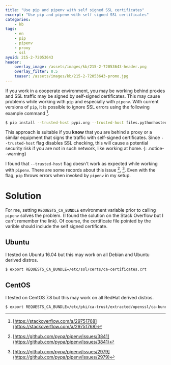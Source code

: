 ```yaml
---
title: "Use pip and pipenv with self signed SSL certificates"
excerpt: "Use pip and pipenv with self signed SSL certificates"
categories:
    - kb
tags:
    - en
    - pip
    - pipenv
    - proxy
    - ssl
ayuid: 215-2-72053643
header:
    overlay_image: /assets/images/kb/215-2-72053643-header.png
    overlay_filter: 0.5
    teaser: /assets/images/kb/215-2-72053643-promo.jpg
---
```


If you work in a cooperate environment, you may be working behind proxies and
SSL traffic may be signed by self-signed certificates. This may cause problems
while working with `pip` and especially with `pipenv`. With current versions
of `pip`, it is possible to ignore SSL errors using the following
example command [^1f].

```bash
$ pip install --trusted-host pypi.org --trusted-host files.pythonhosted.org <package_name>
```

This approach is suitable if you **know** that you are behind a proxy or
a similar equipment that signs the traffic with self-signed certificates.
Since `--trusted-host` flag disables SSL checking, this will cause a
potential security risk if you are not in such network, like working at
home.
{: .notice--warning}

I found that `--trusted-host` flag doesn't work as expected while working with
`pipenv`. There are some records about this issue [^2f], [^3f]. Even with the
flag, `pip` throws errors when invoked by `pipenv` in my setup.

# Solution

For me, setting `REQUESTS_CA_BUNDLE` environment variable prior to calling
`pipenv` solves the problem. (I found the solution on the Stack Overflow but I
can't remember the link). Of course, the certificate file pointed by the
varible should include the self signed certificate.

## Ubuntu

I tested on Ubuntu 16.04 but this may work on all Debian and Ubuntu derived
distros.

```bash
$ export REQUESTS_CA_BUNDLE=/etc/ssl/certs/ca-certificates.crt
```

## CentOS

I tested on CentOS 7.8 but this may work on all RedHat derived distros.

```bash
$ export REQUESTS_CA_BUNDLE=/etc/pki/ca-trust/extracted/openssl/ca-bundle.trust.crt
```

[^1f]: [https://stackoverflow.com/a/29751768](https://stackoverflow.com/a/29751768)
[^2f]: [https://github.com/pypa/pipenv/issues/3841](https://github.com/pypa/pipenv/issues/3841)
[^3f]: [https://github.com/pypa/pipenv/issues/2979](https://github.com/pypa/pipenv/issues/2979)
